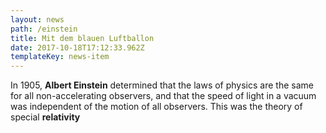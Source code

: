 ```yaml
---
layout: news
path: /einstein
title: Mit dem blauen Luftballon
date: 2017-10-18T17:12:33.962Z
templateKey: news-item
---
```

In 1905, **Albert Einstein** determined that the laws of physics are the same for all non-accelerating observers, and that the speed of light in a vacuum was independent of the motion of all observers. This was the theory of special **relativity**
